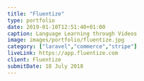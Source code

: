 ```yaml
---
title: "Fluentize"
type: portfolio
date: 2019-01-10T12:51:40+01:00
caption: Language Learning through Videos
image: images/portfolio/fluentize.jpg
category: ["laravel","commerce","stripe"]
liveLink: https://app.fluentize.com
client: Fluentize
submitDate: 18 July 2018
---
```

